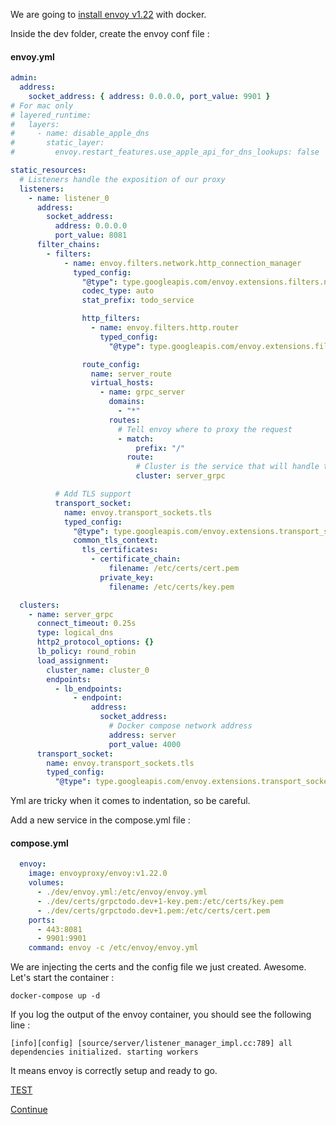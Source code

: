 We are going to [install envoy v1.22](https://www.envoyproxy.io/docs/envoy/v1.22.0/start/install) with docker.

Inside the dev folder, create the envoy conf file :

#### envoy.yml
```yml
admin:
  address:
    socket_address: { address: 0.0.0.0, port_value: 9901 }
# For mac only
# layered_runtime:
#   layers:
#     - name: disable_apple_dns
#       static_layer:
#         envoy.restart_features.use_apple_api_for_dns_lookups: false

static_resources:
  # Listeners handle the exposition of our proxy
  listeners:
    - name: listener_0
      address:
        socket_address:
          address: 0.0.0.0
          port_value: 8081
      filter_chains:
        - filters:
            - name: envoy.filters.network.http_connection_manager
              typed_config:
                "@type": type.googleapis.com/envoy.extensions.filters.network.http_connection_manager.v3.HttpConnectionManager
                codec_type: auto
                stat_prefix: todo_service

                http_filters:
                  - name: envoy.filters.http.router
                    typed_config:
                      "@type": type.googleapis.com/envoy.extensions.filters.http.router.v3.Router

                route_config:
                  name: server_route
                  virtual_hosts:
                    - name: grpc_server
                      domains:
                        - "*"
                      routes:
                        # Tell envoy where to proxy the request
                        - match:
                            prefix: "/"
                          route:
                            # Cluster is the service that will handle the request
                            cluster: server_grpc

          # Add TLS support
          transport_socket:
            name: envoy.transport_sockets.tls
            typed_config:
              "@type": type.googleapis.com/envoy.extensions.transport_sockets.tls.v3.DownstreamTlsContext
              common_tls_context:
                tls_certificates:
                  - certificate_chain:
                      filename: /etc/certs/cert.pem
                    private_key:
                      filename: /etc/certs/key.pem

  clusters:
    - name: server_grpc
      connect_timeout: 0.25s
      type: logical_dns
      http2_protocol_options: {}
      lb_policy: round_robin
      load_assignment:
        cluster_name: cluster_0
        endpoints:
          - lb_endpoints:
              - endpoint:
                  address:
                    socket_address:
                      # Docker compose network address
                      address: server
                      port_value: 4000
      transport_socket:
        name: envoy.transport_sockets.tls
        typed_config:
          "@type": type.googleapis.com/envoy.extensions.transport_sockets.tls.v3.UpstreamTlsContext

```
Yml are tricky when it comes to indentation, so be careful.

Add a new service in the compose.yml file :

#### compose.yml
```yml
  envoy:
    image: envoyproxy/envoy:v1.22.0
    volumes:
      - ./dev/envoy.yml:/etc/envoy/envoy.yml
      - ./dev/certs/grpctodo.dev+1-key.pem:/etc/certs/key.pem
      - ./dev/certs/grpctodo.dev+1.pem:/etc/certs/cert.pem
    ports:
      - 443:8081
      - 9901:9901
    command: envoy -c /etc/envoy/envoy.yml
```
We are injecting the certs and the config file we just created.
Awesome. Let's start the container :
```console
docker-compose up -d
```

If you log the output of the envoy container, you should see the following line :
```console
[info][config] [source/server/listener_manager_impl.cc:789] all dependencies initialized. starting workers
```

It means envoy is correctly setup and ready to go.

[TEST](Test.md#envoy)


[Continue](/README.md#envoy)
